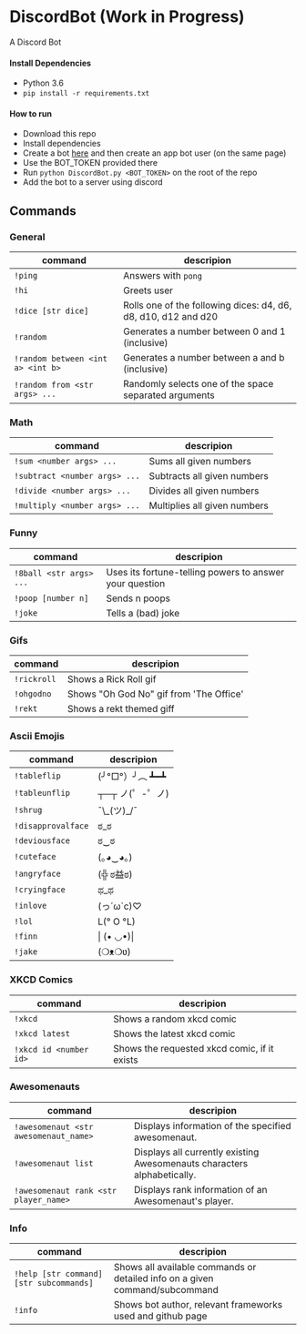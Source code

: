 # DiscordBot  (Work in Progress)
A Discord Bot

#### Install Dependencies
* Python 3.6
* `pip install -r requirements.txt`

#### How to run
* Download this repo
* Install dependencies
* Create a bot [here](https://discordapp.com/developers/applications/me) and then create an app bot user
(on the same page)
* Use the BOT_TOKEN provided there
* Run `python DiscordBot.py <BOT_TOKEN>` on the root of the repo
* Add the bot to a server using discord

## Commands

### General

| command | descripion |
| ------- | ---------- |
| `!ping` | Answers with `pong` |
| `!hi` | Greets user |
| `!dice [str dice]` | Rolls one of the following dices: d4, d6, d8, d10, d12 and d20 |
| `!random` | Generates a number between 0 and 1 (inclusive) |
| `!random between <int a> <int b>` | Generates a number between a and b (inclusive) |
| `!random from <str args> ...` | Randomly selects one of the space separated arguments |

### Math

| command | descripion |
| ------- | ---------- |
| `!sum <number args> ...` | Sums all given numbers |
| `!subtract <number args> ...` | Subtracts all given numbers |
| `!divide <number args> ...` | Divides all given numbers |
| `!multiply <number args> ...` | Multiplies all given numbers |

### Funny

| command | descripion |
| ------- | ---------- |
| `!8ball <str args> ...` | Uses its fortune-telling powers to answer your question |
| `!poop [number n]` | Sends n poops |
| `!joke` | Tells a (bad) joke |

### Gifs

| command | descripion |
| ------- | ---------- |
| `!rickroll` | Shows a Rick Roll gif |
| `!ohgodno` | Shows "Oh God No" gif from 'The Office' |
| `!rekt` | Shows a rekt themed giff |

### Ascii Emojis

| command | descripion |
| ------- | ---------- |
| `!tableflip` | (╯°□°）╯︵ ┻━┻ |
| `!tableunflip` | ┬─┬ ノ(゜-゜ノ) |
| `!shrug` | ¯\\\_(ツ)_/¯ |
| `!disapprovalface` | ಠ_ಠ |
| `!deviousface` | ಠ‿ಠ |
| `!cuteface` | (｡◕‿◕｡) |
| `!angryface` | (╬ ಠ益ಠ) |
| `!cryingface` | ಥ_ಥ |
| `!inlove` | (っ´ω`c)♡ |
| `!lol` | L(° O °L) |
| `!finn` | &#124; (• ◡•)&#124; |
| `!jake` | (❍ᴥ❍ʋ) |

### XKCD Comics

| command | descripion |
| ------- | ---------- |
| `!xkcd` | Shows a random xkcd comic |
| `!xkcd latest` | Shows the latest xkcd comic |
| `!xkcd id <number id>` | Shows the requested xkcd comic, if it exists |

### Awesomenauts

| command | descripion |
| ------- | ---------- |
| `!awesomenaut <str awesomenaut_name>` | Displays information of the specified awesomenaut. |
| `!awesomenaut list` | Displays all currently existing Awesomenauts characters alphabetically. |
| `!awesomenaut rank <str player_name>` | Displays rank information of an Awesomenaut's player. |

### Info

| command | descripion |
| ------- | ---------- |
| `!help [str command] [str subcommands]` | Shows all available commands or detailed info on a given command/subcommand |
| `!info` | Shows bot author, relevant frameworks used and github page |